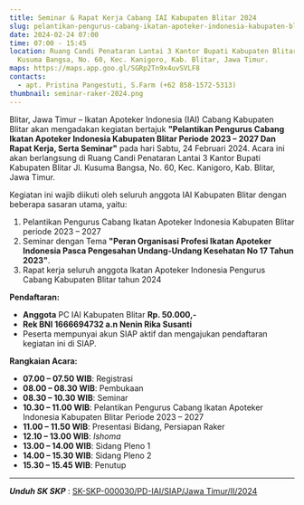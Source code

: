 ```yaml
---
title: Seminar & Rapat Kerja Cabang IAI Kabupaten Blitar 2024
slug: pelantikan-pengurus-cabang-ikatan-apoteker-indonesia-kabupaten-blitar-periode-2023-2027-dan-rapat-kerja-serta-seminar
date: 2024-02-24 07:00
time: 07:00 - 15:45
location: Ruang Candi Penataran Lantai 3 Kantor Bupati Kabupaten Blitar,  Jl.
  Kusuma Bangsa, No. 60, Kec. Kanigoro, Kab. Blitar, Jawa Timur.
maps: https://maps.app.goo.gl/SGRp2Tn9x4uvSVLF8
contacts:
  - apt. Pristina Pangestuti, S.Farm (+62 858-1572-5313)
thumbnail: seminar-raker-2024.png
---
```

Blitar, Jawa Timur – Ikatan Apoteker Indonesia (IAI) Cabang Kabupaten Blitar akan mengadakan kegiatan bertajuk **"Pelantikan Pengurus Cabang Ikatan Apoteker Indonesia Kabupaten Blitar Periode 2023 – 2027 Dan Rapat Kerja, Serta Seminar"** pada hari Sabtu, 24 Februari 2024. Acara ini akan berlangsung di Ruang Candi Penataran Lantai 3 Kantor Bupati Kabupaten Blitar Jl. Kusuma Bangsa, No. 60, Kec. Kanigoro, Kab. Blitar, Jawa Timur.

Kegiatan ini wajib diikuti oleh seluruh anggota IAI Kabupaten Blitar dengan beberapa sasaran utama, yaitu:

1. Pelantikan Pengurus Cabang Ikatan Apoteker Indonesia Kabupaten Blitar periode 2023 – 2027
2. Seminar dengan Tema **"Peran Organisasi Profesi Ikatan Apoteker Indonesia Pasca Pengesahan Undang-Undang Kesehatan No 17 Tahun 2023"**.
3. Rapat kerja seluruh anggota Ikatan Apoteker Indonesia Pengurus Cabang Kabupaten Blitar tahun 2024

**Pendaftaran:**

* **Anggota** PC IAI Kabupaten Blitar **Rp. 50.000,-**
* **Rek BNI 1666694732 a.n Nenin Rika Susanti**
* Peserta mempunyai akun SIAP aktif dan mengajukan pendaftaran kegiatan ini di SIAP.

**Rangkaian Acara:**

* **07.00 – 07.50 WIB**: Registrasi
* **08.00 – 08.30 WIB**: Pembukaan
* **08.30 – 10.30 WIB**: Seminar
* **10.30 – 11.00 WIB**: Pelantikan Pengurus Cabang Ikatan Apoteker Indonesia Kabupaten Blitar Periode 2023 – 2027
* **11.00 – 11.50 WIB**: Presentasi Bidang, Persiapan Raker
* **12.10 – 13.00 WIB**: *Ishoma*
* **13.00 – 14.00 WIB**: Sidang Pleno 1
* **14.00 – 15.30 WIB**: Sidang Pleno 2
* **15.30 – 15.45 WIB**: Penutup

- - -

***Unduh SK SKP*** : [SK-SKP-000030/PD-IAI/SIAP/Jawa Timur/II/2024](sk-skp-000030⁄pd-iai⁄siap⁄jawa-timur⁄ii⁄2024.pdf "File")